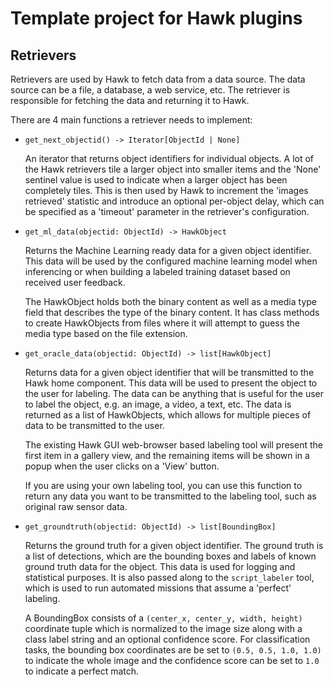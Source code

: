 # Template project for Hawk plugins

## Retrievers

Retrievers are used by Hawk to fetch data from a data source. The data source
can be a file, a database, a web service, etc. The retriever is responsible for
fetching the data and returning it to Hawk.

There are 4 main functions a retriever needs to implement:

- `get_next_objectid() -> Iterator[ObjectId | None]`

   An iterator that returns object identifiers for individual objects. A lot of
   the Hawk retrievers tile a larger object into smaller items and the 'None'
   sentinel value is used to indicate when a larger object has been completely
   tiles. This is then used by Hawk to increment the 'images retrieved'
   statistic and introduce an optional per-object delay, which can be specified
   as a 'timeout' parameter in the retriever's configuration.

- `get_ml_data(objectid: ObjectId) -> HawkObject`

   Returns the Machine Learning ready data for a given object identifier. This
   data will be used by the configured machine learning model when inferencing
   or when building a labeled training dataset based on received user feedback.

   The HawkObject holds both the binary content as well as a media type field
   that describes the type of the binary content. It has class methods to create
   HawkObjects from files where it will attempt to guess the media type based
   on the file extension.

- `get_oracle_data(objectid: ObjectId) -> list[HawkObject]`

   Returns data for a given object identifier that will be transmitted to the
   Hawk home component. This data will be used to present the object to the user
   for labeling. The data can be anything that is useful for the user to label
   the object, e.g. an image, a video, a text, etc. The data is returned as a
   list of HawkObjects, which allows for multiple pieces of data to be
   transmitted to the user.

   The existing Hawk GUI web-browser based labeling tool will present the first
   item in a gallery view, and the remaining items will be shown in a popup
   when the user clicks on a 'View' button.

   If you are using your own labeling tool, you can use this function to return
   any data you want to be transmitted to the labeling tool, such as original
   raw sensor data.

- `get_groundtruth(objectid: ObjectId) -> list[BoundingBox]`

   Returns the ground truth for a given object identifier. The ground truth is
   a list of detections, which are the bounding boxes and labels of known ground
   truth data for the object. This data is used for logging and statistical
   purposes. It is also passed along to the `script_labeler` tool, which is
   used to run automated missions that assume a 'perfect' labeling.

   A BoundingBox consists of a `(center_x, center_y, width, height)` coordinate
   tuple which is normalized to the image size along with a class label string
   and an optional confidence score. For classification tasks, the bounding box
   coordinates are be set to `(0.5, 0.5, 1.0, 1.0)` to indicate the whole image
   and the confidence score can be set to `1.0` to indicate a perfect match.
